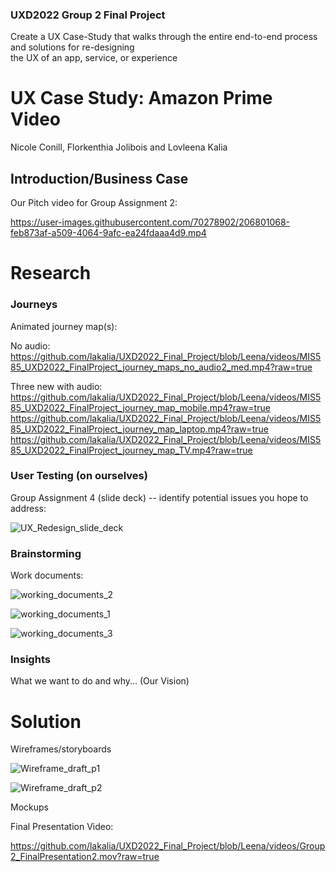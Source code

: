 ### UXD2022 Group 2 Final Project      
Create a UX Case-Study that walks through the entire end-to-end process and solutions for re-designing      
the UX of an app, service, or experience


# UX Case Study: Amazon Prime Video
Nicole Conill, Florkenthia Jolibois and Lovleena Kalia 

## Introduction/Business Case
Our Pitch video for Group Assignment 2:

https://user-images.githubusercontent.com/70278902/206801068-feb873af-a509-4064-9afc-ea24fdaaa4d9.mp4



# Research

### Journeys
Animated journey map(s):

No audio:
https://github.com/lakalia/UXD2022_Final_Project/blob/Leena/videos/MIS585_UXD2022_FinalProject_journey_maps_no_audio2_med.mp4?raw=true

Three new with audio:
https://github.com/lakalia/UXD2022_Final_Project/blob/Leena/videos/MIS585_UXD2022_FinalProject_journey_map_mobile.mp4?raw=true
https://github.com/lakalia/UXD2022_Final_Project/blob/Leena/videos/MIS585_UXD2022_FinalProject_journey_map_laptop.mp4?raw=true
https://github.com/lakalia/UXD2022_Final_Project/blob/Leena/videos/MIS585_UXD2022_FinalProject_journey_map_TV.mp4?raw=true

### User Testing (on ourselves)
Group Assignment 4 (slide deck) -- identify potential issues you hope to address:

![UX_Redesign_slide_deck](https://user-images.githubusercontent.com/70278902/206825327-11323643-8fc2-42e1-b8ba-0daecbfb64ee.png)

### Brainstorming
Work documents:

![working_documents_2](https://user-images.githubusercontent.com/70278902/206817889-f51a27a9-f03f-4ec0-8836-d694510e8ca8.png)

![working_documents_1](https://user-images.githubusercontent.com/70278902/206812630-3e6433a8-3398-46b6-a795-f2db6ad18ce8.png)

![working_documents_3](https://user-images.githubusercontent.com/70278902/206822987-4c9bb0a6-0df6-4f89-98d3-c7147ca5f9d8.png)

### Insights
What we want to do and why... (Our Vision)

# Solution

Wireframes/storyboards

![Wireframe_draft_p1](https://user-images.githubusercontent.com/70278902/206943841-c562788f-6658-43f4-bf92-ad9a1ad9f2fb.png)

![Wireframe_draft_p2](https://user-images.githubusercontent.com/70278902/206943872-1dceecd6-745d-447d-81d4-6ee1bf09c8ea.png)

Mockups

Final Presentation Video:

https://github.com/lakalia/UXD2022_Final_Project/blob/Leena/videos/Group2_FinalPresentation2.mov?raw=true
